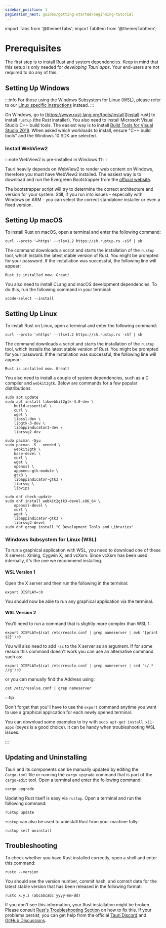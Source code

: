 ```yaml
---
sidebar_position: 1
pagination_next: guides/getting-started/beginning-tutorial
---
```


import Tabs from '@theme/Tabs';
import TabItem from '@theme/TabItem';

# Prerequisites

The first step is to install [Rust] and system dependencies. Keep in mind that this setup is only needed for _developing Tauri apps_. Your end-users are not required to do any of this.

## Setting Up Windows

:::info
For those using the Windows Subsystem for Linux (WSL), please refer to our [Linux specific instructions](#setting-up-linux) instead.
:::

On Windows, go to [https://www.rust-lang.org/tools/install][install rust] to install `rustup` (the Rust installer). You also need to install Microsoft Visual Studio C++ build tools. The easiest way is to install [Build Tools for Visual Studio 2019]. When asked which workloads to install, ensure "C++ build tools" and the Windows 10 SDK are selected.

### Install WebView2

:::note
WebView2 is pre-installed in Windows 11
:::

Tauri heavily depends on WebView2 to render web content on Windows, therefore you must have WebView2 installed. The easiest way is to download and run the Evergreen Bootstrapper from the [official website][download webview2].

The bootstrapper script will try to determine the correct architecture and version for your system. Still, if you run into issues - especially with Windows on ARM - you can select the correct standalone installer or even a fixed version.

## Setting Up macOS

To install Rust on macOS, open a terminal and enter the following
command:

```console
curl --proto '=https' --tlsv1.2 https://sh.rustup.rs -sSf | sh
```

The command downloads a script and starts the installation of the `rustup` tool, which installs the latest stable version of Rust. You might be prompted for your password. If the installation was
successful, the following line will appear:

```text
Rust is installed now. Great!
```

You also need to install CLang and macOS development dependencies. To do this, run the following command in your terminal:

```console
xcode-select --install
```

## Setting Up Linux

To install Rust on Linux, open a terminal and enter the following command:

```console
curl --proto '=https' --tlsv1.2 https://sh.rustup.rs -sSf | sh
```

The command downloads a script and starts the installation of the `rustup` tool, which installs the latest stable version of Rust. You might be prompted for your password. If the installation was successful, the following line will appear:

```text
Rust is installed now. Great!
```

You also need to install a couple of system dependencies, such as a C compiler and `webkit2gtk`. Below are commands for a few popular distributions.

<Tabs>
  <TabItem value="debian" label="Debian" default>

```console
sudo apt update
sudo apt install libwebkit2gtk-4.0-dev \
    build-essential \
    curl \
    wget \
    libssl-dev \
    libgtk-3-dev \
    libappindicator3-dev \
    librsvg2-dev
```

  </TabItem>
  <TabItem value="arch" label="Arch">

```console
sudo pacman -Syu
sudo pacman -S --needed \
    webkit2gtk \
    base-devel \
    curl \
    wget \
    openssl \
    appmenu-gtk-module \
    gtk3 \
    libappindicator-gtk3 \
    librsvg \
    libvips
```

  </TabItem>
  <TabItem value="fedora" label="Fedora">

```console
sudo dnf check-update
sudo dnf install webkit2gtk3-devel.x86_64 \
    openssl-devel \
    curl \
    wget \
    libappindicator-gtk3 \
    librsvg2-devel
sudo dnf group install "C Development Tools and Libraries"
```

  </TabItem>
</Tabs>

### Windows Subsystem for Linux (WSL)

To run a graphical application with WSL, you need to download one of these X servers: Xming, Cygwin X, and vcXsrv. Since vcXsrv has been used internally, it's the one we recommend installing.

#### WSL Version 1​

Open the X server and then run the following in the terminal:

```console
export DISPLAY=:0
```

You should now be able to run any graphical application via the terminal.

#### WSL Version 2

You'll need to run a command that is slightly more complex than WSL 1:

```console
export DISPLAY=$(cat /etc/resolv.conf | grep nameserver | awk '{print $2}'):0
```

You will also need to add `-ac` to the X server as an argument. If for some reason this command doesn't work you can use an alternative command such as:

```console
export DISPLAY=$(cat /etc/resolv.conf | grep nameserver | sed 's/.* //g'):0
```

or you can manually find the Address using:

```console
cat /etc/resolve.conf | grep nameserver
```

:::tip

Don't forget that you'll have to use the `export` command anytime you want to use a graphical application for each newly opened terminal.

You can download some examples to try with `sudo apt-get install x11-apps` (xeyes is a good choice). It can be handy when troubleshooting WSL issues.

:::

## Updating and Uninstalling

Tauri and its components can be manually updated by editing the `Cargo.toml` file or running the `cargo upgrade` command that is part of the [`cargo-edit`] tool. Open a terminal and enter the following command:

```console
cargo upgrade
```

Updating Rust itself is easy via `rustup`. Open a terminal and run the following command:

```console
rustup update
```

`rustup` can also be used to uninstall Rust from your machine fully:

```console
rustup self uninstall
```

## Troubleshooting

To check whether you have Rust installed correctly, open a shell and enter this command:

```console
rustc --version
```

You should see the version number, commit hash, and commit date for the latest stable version that has been released in the following format:

```text
rustc x.y.z (abcabcabc yyyy-mm-dd)
```

If you don't see this information, your Rust installation might be broken. Please consult [Rust's Troubleshooting Section] on how to fix this. If your problems persist, you can get help from the official [Tauri Discord] and [GitHub Discussions].

[rust]: https://www.rust-lang.org
[install rust]: https://www.rust-lang.org/tools/install
[build tools for visual studio 2019]: https://visualstudio.microsoft.com/visual-cpp-build-tools/
[`cargo-edit`]: https://github.com/killercup/cargo-edit
[rust's troubleshooting section]: https://doc.rust-lang.org/book/ch01-01-installation.html#troubleshooting
[tauri discord]: https://discord.com/invite/tauri-apps
[github discussions]: https://github.com/tauri-apps/tauri/discussions
[download webview2]: https://developer.microsoft.com/en-us/microsoft-edge/webview2/#download-section

